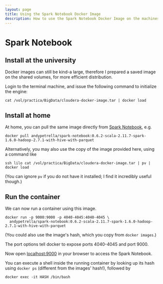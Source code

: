 ```yaml
---
layout: page
title: Using the Spark Notebook Docker Image
description: How to use the Spark Notebook Docker Image on the machines in the Huygens terminal rooms
---
```


# Spark Notebook

## Install at the university

Docker images can still be kind-a large, therefore I prepared a saved image on the shared volumes, for more efficient distribution.

Login to the terminal machine, and issue the following command to initialize the engine:

```
cat /vol/practica/BigData/cloudera-docker-image.tar | docker load
```

## Install at home

At home, you can pull the same image directly from [Spark Notebook](http://spark-notebook.io), e.g.
```
docker pull andypetrella/spark-notebook:0.6.2-scala-2.11.7-spark-1.6.0-hadoop-2.7.1-with-hive-with-parquet
```

Alternatively, you may also use the copy of the image provided here, using a command like
```
ssh lilo cat /vol/practica/BigData/cloudera-docker-image.tar | pv | docker load
```

(You can ignore `pv` if you do not have it installed; I find it incredibly useful though.)

## Run the container

We can now run a container using this image.

    docker run -p 9000:9000 -p 4040-4045:4040-4045 \ 
      andypetrella/spark-notebook:0.6.2-scala-2.11.7-spark-1.6.0-hadoop-2.7.1-with-hive-with-parquet

(You could also use the image's hash, which you copy from `docker images`.)

The port options tell docker to expose ports 4040-4045 and port 9000.

Now open [localhost:9000](http://localhost:9000/) in your browser to access the Spark Notebook.

You can execute a shell inside the running container by looking up its hash using `docker ps`
(different from the images' hash!), followed by

    docker exec -it HASH /bin/bash
